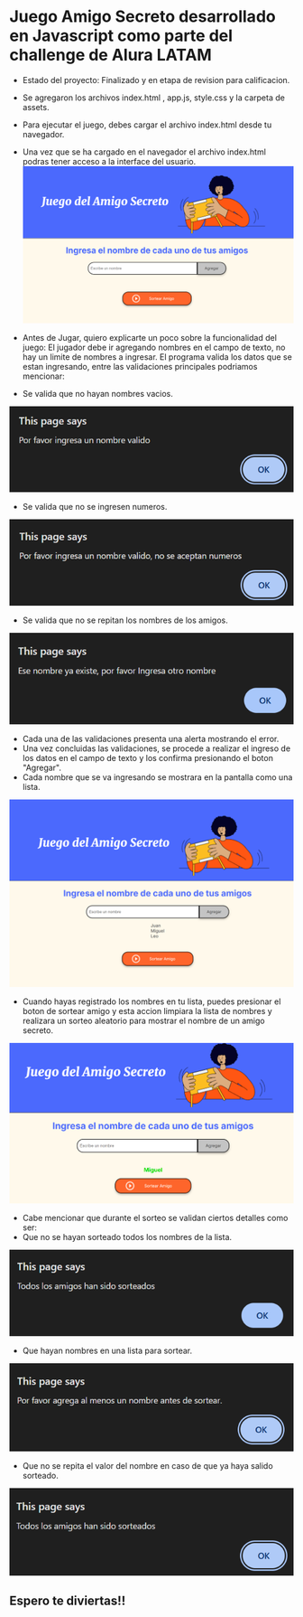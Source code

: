 <h1> Juego Amigo Secreto desarrollado en Javascript como parte del challenge de Alura LATAM </h1>

- Estado del proyecto: Finalizado y en etapa de revision para calificacion.

- Se agregaron los archivos index.html , app.js, style.css y la carpeta de assets.
  
- Para ejecutar el juego, debes cargar el archivo index.html desde tu navegador.

- Una vez que se ha cargado en el navegador el archivo index.html podras tener acceso a la interface del usuario.
![Imagen de entrada](amigo1.png)
  
- Antes de Jugar, quiero explicarte un poco sobre la funcionalidad del juego:
 El jugador debe ir agregando nombres en el campo de texto, no hay un limite de nombres a ingresar.
 El programa valida los datos que se estan ingresando, entre las validaciones principales podriamos mencionar:

- Se valida que no hayan nombres vacios.

![Imagen de error1](amigo2.png)


- Se valida que no se ingresen numeros.

![Imagen de error2](amigo3.png)     


- Se valida que no se repitan los nombres de los amigos.

![Imagen de error3](amigo4.png)

- Cada una de las validaciones presenta una alerta mostrando el error.
- Una vez concluidas las validaciones, se procede a realizar el ingreso de los datos en el campo de texto y los confirma presionando el boton "Agregar".
- Cada nombre que se va ingresando se mostrara en la pantalla como una lista.

![Imagen de lista](amigo5.png) 

- Cuando hayas registrado los nombres en tu lista, puedes presionar el boton de sortear amigo y esta accion limpiara la lista de nombres y realizara
    un sorteo aleatorio para mostrar el nombre de un amigo secreto.
   
 ![Imagen del Sorteo](amigo7.png) 
 
- Cabe mencionar que durante el sorteo se validan ciertos detalles como ser:
- Que no se hayan sorteado todos los nombres de la lista.
  
![Imagen de error7](amigo8.png)
  
- Que hayan nombres en una lista para sortear.

![Imagen de error6](amigo6.png)  

- Que no se repita el valor del nombre en caso de que ya haya salido sorteado.

![Imagen de error8](amigo9.png)
     
<h2>Espero te diviertas!!</h2>     
    
 

